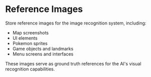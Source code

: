 # Reference Images

Store reference images for the image recognition system, including:

- Map screenshots
- UI elements
- Pokemon sprites
- Game objects and landmarks
- Menu screens and interfaces

These images serve as ground truth references for the AI's visual recognition capabilities.